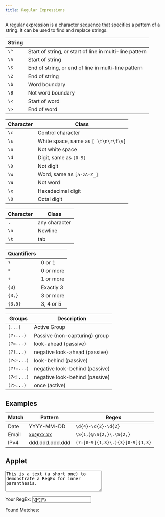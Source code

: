 ```yaml
---
title: Regular Expressions
---
```


A regular expression is a character sequence that specifies a pattern of a string. It can be used to find and replace strings.

| String  |  |
| --------| -------- |
| `\^`      |  Start of string, or start of line in multi-line pattern |
| `\A`  | Start of string |
| `\$` | End of string, or end of line in multi-line pattern |
| `\Z` | End of string |
| `\b` | Word boundary |
| `\B` | Not word boundary |
| `\<` | Start of word |
| `\>` | End of word |

| Character  | Class |
| --------| -------- |
| `\c` | Control character |
| `\s` | White space, same as `[ \t\n\r\f\v]` |
| `\S` | Not white space |
| `\d` | Digit, same as `[0-9]` |
| `\D` | Not digit |
| `\w` | Word, same as `[a-zA-Z_]` |
| `\W` | Not word |
| `\x` | Hexade­cimal digit |
| `\O` | Octal digit |

| Character  | Class |
| --------| -------- |
| `.` | any character |
| `\n` | Newline |
| `\t` | tab |

| Quantifiers  |  |
| -------------| -------- |
| `?`     | 0 or 1 |
| `*`     | 0 or more |
| `+`     | 1 or more |
| `{3}`   | Exactly 3 |
| `{3,}`  | 3 or more |
| `{3,5}` | 3, 4 or 5 |

| Groups     | Description |
| -----------|-------------|
| `(...)`    | Active Group |
| `(?:...)`    | Passive (non-c­apt­uring) group |
| `(?=...)`  | look-ahead (passive) |
| `(?!...)`  | negative look-ahead (passive) |
| `(?<=...)` | look-behind (passive) |
| `(?!=...)` | negative look-behind (passive) |
| `(?<!...)` | negative look-behind (passive) |
| `(?>...)`  | once (active) |


## Examples

| Match | Pattern | Regex | 
|-------|---------|-------|
| Date  | YYYY-MM-DD | `\d{4}-\d{2}-\d{2}` |
| Email | xx@xx.xx | `\S{1,}@\S{2,}\.\S{2,}` |
| IPv4 | ddd.ddd.ddd.ddd | `(?:[0-9]{1,3}\.){3}[0-9]{1,3}` |






## Applet
<textarea id="search-space" cols="35" rows="4" placeholder="Paste your text here.">This is a text (a short one) to demonstrate a RegEx for inner paranthesis.</textarea>


Your RegEx: <input id="regex-input" oninput="applyRegex(this)" placeholder="RegEx, e.g. \d\s." value="\([^)]*\)">

Found Matches: <span id="regex-result"></span>


<script type="text/javascript">

function applyRegex(e){
	if (!e.value){
		res_el.textContent = " ";
		return;
	}

	var rx = new RegExp(e.value.trim(), 'gi');


	var search_string = document.getElementById("search-space").value;
	var res_el = document.getElementById("regex-result");

	var matches = search_string.match(rx);

	var result_string = "";
	if (matches){
		for (var i = 0; i < matches.length; i++) {
			result_string += matches[i];
			if (i != matches.length - 1){ result_string += ", "; }
		}
	}
	res_el.textContent = result_string;
}

</script>
